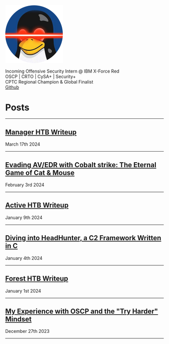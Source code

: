 
<img width="183" alt="icon" src="assets/profile.png">

Incoming Offensive Security Intern @ IBM X-Force Red\
OSCP | CRTO | CySA+ | Security+\
CPTC Regional Champion & Global Finalist\
[Github](https://github.com/shellph1sh/)

# Posts
---

## [Manager HTB Writeup](https://logan-goins.com/2024/03/17/Manager.html)
March 17th 2024

---

## [Evading AV/EDR with Cobalt strike: The Eternal Game of Cat & Mouse](https://logan-goins.com/2024/02/03/CS.html)
February 3rd 2024

---

## [Active HTB Writeup](https://logan-goins.com/2024/01/09/Active.html)
January 9th 2024

---

## [Diving into HeadHunter, a C2 Framework Written in C](https://logan-goins.com/2024/01/04/HeadHunter.html)
January 4th 2024

---

## [Forest HTB Writeup](https://logan-goins.com/2024/01/01/Forest.html)
January 1st 2024

---

## [My Experience with OSCP and the "Try Harder" Mindset](https://logan-goins.com/2023/12/27/OSCP.html)
December 27th 2023 

---
